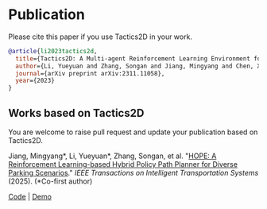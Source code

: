 # Publication

Please cite this paper if you use Tactics2D in your work.

```bibtex
@article{li2023tactics2d,
  title={Tactics2D: A Multi-agent Reinforcement Learning Environment for Driving Decision-making},
  author={Li, Yueyuan and Zhang, Songan and Jiang, Mingyang and Chen, Xingyuan and Yang, Ming},
  journal={arXiv preprint arXiv:2311.11058},
  year={2023}
}
```

## Works based on Tactics2D

You are welcome to raise pull request and update your publication based on Tactics2D.

Jiang, Mingyang\*, Li, Yueyuan\*, Zhang, Songan, et al. "[HOPE: A Reinforcement Learning-based Hybrid Policy Path Planner for Diverse Parking Scenarios](https://arxiv.org/abs/2405.20579)." *IEEE Transactions on Intelligent Transportation Systems* (2025). (\*Co-first author)

[Code](https://github.com/jiamiya/HOPE) | [Demo](https://www.youtube.com/watch?v=62w9qhjIuRI)
